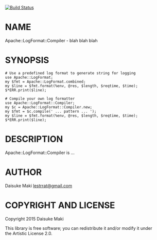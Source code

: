 [![Build Status](https://travis-ci.org/lestrrat/p6-Apache-LogFormat-Compiler.svg?branch=master)](https://travis-ci.org/lestrrat/p6-Apache-LogFormat-Compiler)

NAME
====

Apache::LogFormat::Compiler - blah blah blah

SYNOPSIS
========

    # Use a predefined log format to generate string for logging
    use Apache::LogFormat;
    my $fmt = Apache::LogFormat.combined;
    my $line = $fmt.format(%env, @res, $length, $reqtime, $time);
    $*ERR.print($line);

    # Compile your own log formatter
    use Apache::LogFormat::Compiler;
    my $c = Apache::LogFormat::Compiler.new;
    my $fmt = $c.compile(' ... pattern ... ');
    my $line = $fmt.format(%env, @res, $length, $reqtime, $time);
    $*ERR.print($line);

DESCRIPTION
===========

Apache::LogFormat::Compiler is ...

AUTHOR
======

Daisuke Maki <lestrrat@gmail.com>

COPYRIGHT AND LICENSE
=====================

Copyright 2015 Daisuke Maki

This library is free software; you can redistribute it and/or modify it under the Artistic License 2.0.
